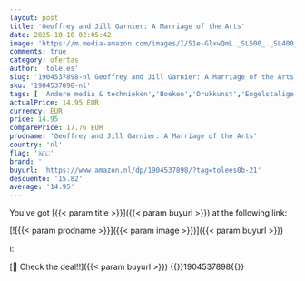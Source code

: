```yaml
---
layout: post
title: 'Geoffrey and Jill Garnier: A Marriage of the Arts'
date: 2025-10-10 02:05:42
image: 'https://m.media-amazon.com/images/I/51e-GlxwQmL._SL500_._SL400_.jpg'
comments: true
category: ofertas
author: 'tole.es'
slug: '1904537898-nl Geoffrey and Jill Garnier: A Marriage of the Arts'
sku: '1904537898-nl'
tags: [ 'Andere media & technieken','Boeken','Drukkunst','Engelstalige boeken','Featured Categories','Grafisch ontwerp','Kunst & fotografie','Kunstdrukken','Kunstenaars','Kunstenaarsmonografieën','Kunstgeschiedenis','Kunstgeschiedenis in thema & concept','Kunstgeschiedenis van de 20e en 21e eeuw','Ontwerp','Schilderen','🇳🇱', ]
actualPrice: 14.95 EUR
currency: EUR
price: 14.95
comparePrice: 17.76 EUR
prodname: 'Geoffrey and Jill Garnier: A Marriage of the Arts'
country: 'nl'
flag: '🇳🇱'
brand: ''
buyurl: 'https://www.amazon.nl/dp/1904537898/?tag=tolees0b-21'
descuento: '15.82'
average: '14.95'
---
```


You've got [{{< param title >}}]({{< param buyurl >}}) at the following link:

[![{{< param prodname >}}]({{< param image >}})]({{< param buyurl >}})

ℹ️:


[🛒 Check the deal!!]({{< param buyurl >}})
{{<world>}}1904537898{{</world>}}
